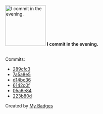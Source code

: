 <img src="https://github.com/my-badges/my-badges/blob/master/src/all-badges/time-of-commit/evening-commits.png?raw=true" alt="I commit in the evening." title="I commit in the evening." width="128">
<strong>I commit in the evening.</strong>
<br><br>

Commits:

- <a href="https://github.com/adib-yg/adib-yg/commit/289cfc3d4ef211b18264c7d044c56c39d9ae75c3">289cfc3</a>
- <a href="https://github.com/adib-yg/web/commit/7a5a8e573d37befc27892f3649dbbca5dbe0e902">7a5a8e5</a>
- <a href="https://github.com/adib-yg/web/commit/d14bc36eff63224b3b15b2684c5daa997df8dd34">d14bc36</a>
- <a href="https://github.com/adib-yg/web/commit/6142c0f8c39653078e724c6720e888e164697544">6142c0f</a>
- <a href="https://github.com/adib-yg/web/commit/05a6e84989241e67ffebf730c2549da58324135e">05a6e84</a>
- <a href="https://github.com/adib-yg/web/commit/223b80d3ef8ff735faab207c2691e95a2ebf836e">223b80d</a>


Created by <a href="https://github.com/my-badges/my-badges">My Badges</a>